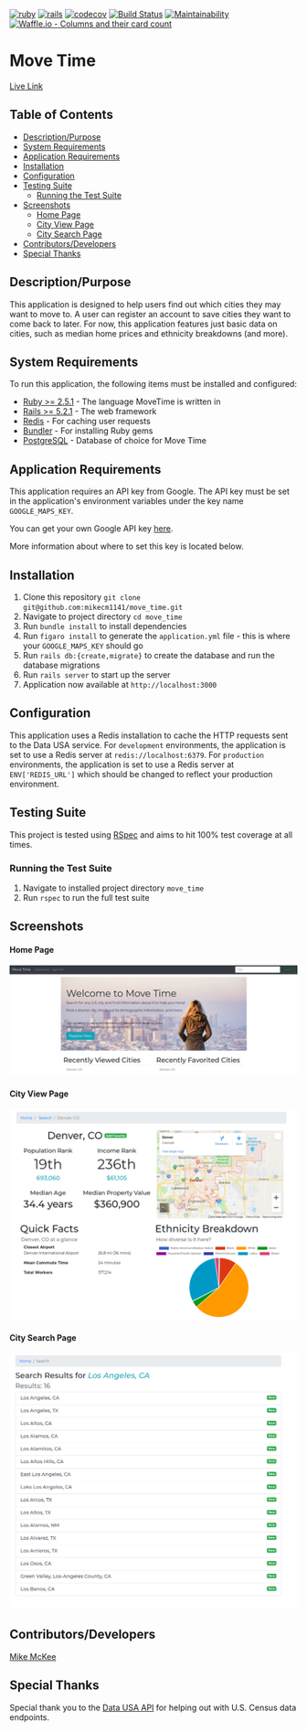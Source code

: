 [![ruby](https://img.shields.io/badge/ruby-v2.5.1-red.svg)](https://www.ruby-lang.org/en/)
[![rails](https://img.shields.io/badge/rails-v5.2.2-orange.svg)](https://rubyonrails.org/)
[![codecov](https://codecov.io/gh/mikecm1141/move_time/branch/master/graph/badge.svg)](https://codecov.io/gh/mikecm1141/move_time)
[![Build Status](https://travis-ci.com/mikecm1141/move_time.svg?branch=master)](https://travis-ci.com/mikecm1141/move_time)
[![Maintainability](https://api.codeclimate.com/v1/badges/3022b67be990af99c6ff/maintainability)](https://codeclimate.com/github/mikecm1141/move_time/maintainability)
[![Waffle.io - Columns and their card count](https://badge.waffle.io/mikecm1141/move_time.svg?columns=all)](https://waffle.io/mikecm1141/move_time)


# Move Time

[Live Link](https://move-time.herokuapp.com)

## Table of Contents

* [Description/Purpose](#descriptionpurpose)
* [System Requirements](#system-requirements)
* [Application Requirements](#application-requirements)
* [Installation](#installation)
* [Configuration](#configuration)
* [Testing Suite](#testing-suite)
    * [Running the Test Suite](#running-the-test-suite)
* [Screenshots](#screenshots)
    * [Home Page](#home-page)
    * [City View Page](#city-view-page)
    * [City Search Page](#city-search-page)
* [Contributors/Developers](#contributorsdevelopers)
* [Special Thanks](#special-thanks)

## Description/Purpose

This application is designed to help users find out which cities they may
want to move to. A user can register an account to save cities they want to
come back to later. For now, this application features just basic data on
cities, such as median home prices and ethnicity breakdowns (and more).

## System Requirements

To run this application, the following items must be installed and configured:

* [Ruby >= 2.5.1](https://www.ruby-lang.org/en/) - The language MoveTime is 
written in
* [Rails >= 5.2.1](https://rubyonrails.org/) - The web framework
* [Redis](https://redis.io/) - For caching user requests
* [Bundler](https://bundler.io/) - For installing Ruby gems
* [PostgreSQL](https://www.postgresql.org/) - Database of choice for Move Time

## Application Requirements

This application requires an API key from Google. The API key must be set in
the application's environment variables under the key name `GOOGLE_MAPS_KEY`.

You can get your own Google API key 
[here](https://developers.google.com/maps/documentation/javascript/get-api-key).

More information about where to set this key is located below.

## Installation

1. Clone this repository `git clone git@github.com:mikecm1141/move_time.git`
1. Navigate to project directory `cd move_time`
1. Run `bundle install` to install dependencies
1. Run `figaro install` to generate the `application.yml` file - this is where
your `GOOGLE_MAPS_KEY` should go
1. Run `rails db:{create,migrate}` to create the database and run the database
migrations
1. Run `rails server` to start up the server
1. Application now available at `http://localhost:3000`

## Configuration

This application uses a Redis installation to cache the HTTP requests sent
to the Data USA service. For `development` environments, the application is set
to use a Redis server at `redis://localhost:6379`. For `production`
environments, the application is set to use a Redis server at `ENV['REDIS_URL']`
which should be changed to reflect your production environment.

## Testing Suite

This project is tested using [RSpec](http://rspec.info/) and aims to hit 100%
test coverage at all times.

### Running the Test Suite

1. Navigate to installed project directory `move_time`
1. Run `rspec` to run the full test suite

## Screenshots

#### Home Page
<img src="./screenshots/home_page.png">

#### City View Page
<img src="./screenshots/city_view.png">

#### City Search Page
<img src="./screenshots/city_search_page.png">

## Contributors/Developers

[Mike McKee](https://github.com/mikecm1141/)

## Special Thanks

Special thank you to the [Data USA API](https://datausa.io/) for helping out
with U.S. Census data endpoints.
